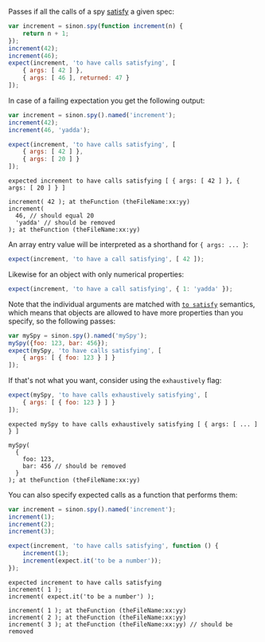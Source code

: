 Passes if all the calls of a spy [satisfy](http://unexpected.js.org/assertions/any/to-satisfy/) a given spec:

```js
var increment = sinon.spy(function increment(n) {
    return n + 1;
});
increment(42);
increment(46);
expect(increment, 'to have calls satisfying', [
    { args: [ 42 ] },
    { args: [ 46 ], returned: 47 }
]);
```

In case of a failing expectation you get the following output:

```js
var increment = sinon.spy().named('increment');
increment(42);
increment(46, 'yadda');

expect(increment, 'to have calls satisfying', [
    { args: [ 42 ] },
    { args: [ 20 ] }
]);
```

```output
expected increment to have calls satisfying [ { args: [ 42 ] }, { args: [ 20 ] } ]

increment( 42 ); at theFunction (theFileName:xx:yy)
increment(
  46, // should equal 20
  'yadda' // should be removed
); at theFunction (theFileName:xx:yy)
```

An array entry value will be interpreted as a shorthand for `{ args: ... }`:

```js
expect(increment, 'to have a call satisfying', [ 42 ]);
```

Likewise for an object with only numerical properties:

```js
expect(increment, 'to have a call satisfying', { 1: 'yadda' });
```

Note that the individual arguments are matched with
[`to satisfy`](http://unexpected.js.org/assertions/any/to-satisfy/)
semantics, which means that objects are allowed to have more properties than you
specify, so the following passes:

```js
var mySpy = sinon.spy().named('mySpy');
mySpy({foo: 123, bar: 456});
expect(mySpy, 'to have calls satisfying', [
    { args: [ { foo: 123 } ] }
]);
```

If that's not what you want, consider using the `exhaustively` flag:

```js
expect(mySpy, 'to have calls exhaustively satisfying', [
    { args: [ { foo: 123 } ] }
]);
```

```output
expected mySpy to have calls exhaustively satisfying [ { args: [ ... ] } ]

mySpy(
  {
    foo: 123,
    bar: 456 // should be removed
  }
); at theFunction (theFileName:xx:yy)
```

You can also specify expected calls as a function that performs them:

```js
var increment = sinon.spy().named('increment');
increment(1);
increment(2);
increment(3);

expect(increment, 'to have calls satisfying', function () {
    increment(1);
    increment(expect.it('to be a number'));
});
```

```output
expected increment to have calls satisfying
increment( 1 );
increment( expect.it('to be a number') );

increment( 1 ); at theFunction (theFileName:xx:yy)
increment( 2 ); at theFunction (theFileName:xx:yy)
increment( 3 ); at theFunction (theFileName:xx:yy) // should be removed
```
